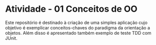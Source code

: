 # Atividade - 01 Conceitos de OO
Este repositório é destinado à criação de uma simples aplicação 
cujo objetivo é exemplicar conceitos-chaves do paradigma da orientação
a objetos. Além disso é apresentado também exemplo de teste TDD com JUnit.
